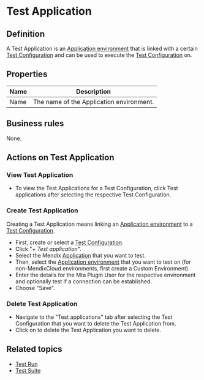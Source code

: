 # Test Application 

## Definition

A Test Application is an [Application environment](application-environment) that is linked with a certain [Test Configuration](test-configuration) and can be used to execute the [Test Configuration](test-configuration) on. 

## Properties

| Name | Description |
| ----------- | ----------- |
| Name | The name of the Application environment. |

## Business rules

None.

## Actions on Test Application 

### View Test Application 
- To view the Test Applications for a Test Configuration, click Test applications after selecting the respective Test Configuration.

### Create Test Application 
Creating a Test Application means linking an [Application environment](application-environment) to a [Test Configuration](test-configuration).
- First, create or select a [Test Configuration](test-configuration).
- Click "*+ Test application*".
- Select the Mendix [Application](application) that you want to test.
- Then, select the [Application environment](application-environment) that you want to test on (for non-MendixCloud environments, first create a Custom Environment).
- Enter the details for the Mta Plugin User for the respective environment and optionally test if a connection can be established.
- Choose "Save".

### Delete Test Application 
- Navigate to the "Test applications" tab after selecting the Test Configuration that you want to delete the Test Application from.
- Click on <i class="fas fa-trash-alt"></i> to delete the Test Application you want to delete.

## Related topics
- [Test Run](test-run)
- [Test Suite](test-suite)
